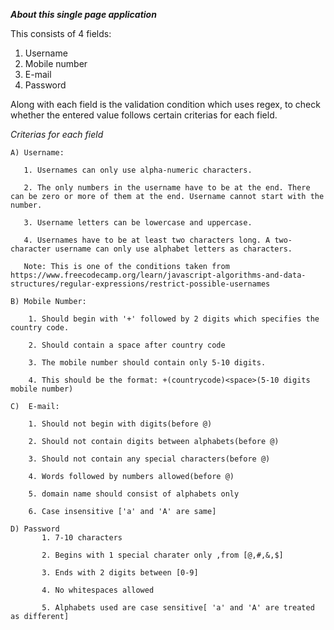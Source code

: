 ***About this single page application***

This consists of 4 fields:
1. Username
2. Mobile number
3. E-mail
4. Password

Along with each field is the validation condition which uses regex, to check whether the entered value follows certain criterias for each field.

*Criterias for each field*

    A) Username:
       
       1. Usernames can only use alpha-numeric characters.

       2. The only numbers in the username have to be at the end. There can be zero or more of them at the end. Username cannot start with the number.

       3. Username letters can be lowercase and uppercase.

       4. Usernames have to be at least two characters long. A two-character username can only use alphabet letters as characters.

       Note: This is one of the conditions taken from https://www.freecodecamp.org/learn/javascript-algorithms-and-data-structures/regular-expressions/restrict-possible-usernames

    B) Mobile Number:
        
        1. Should begin with '+' followed by 2 digits which specifies the country code.

        2. Should contain a space after country code

        3. The mobile number should contain only 5-10 digits.

        4. This should be the format: +(countrycode)<space>(5-10 digits mobile number) 
    
    C)  E-mail:

        1. Should not begin with digits(before @)

        2. Should not contain digits between alphabets(before @)

        3. Should not contain any special characters(before @)

        4. Words followed by numbers allowed(before @)

        5. domain name should consist of alphabets only

        6. Case insensitive ['a' and 'A' are same]
    
    D) Password
           1. 7-10 characters

           2. Begins with 1 special charater only ,from [@,#,&,$]

           3. Ends with 2 digits between [0-9]

           4. No whitespaces allowed

           5. Alphabets used are case sensitive[ 'a' and 'A' are treated as different]


    


